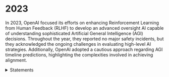 # 2023

In 2023, OpenAI focused its efforts on enhancing Reinforcement Learning from Human Feedback (RLHF) to develop an advanced oversight AI capable of understanding sophisticated Artificial General Intelligence (AGI) decisions. Throughout the year, they reported no major safety incidents, but they acknowledged the ongoing challenges in evaluating high-level AI strategies. Additionally, OpenAI adopted a cautious approach regarding AGI timeline predictions, highlighting the complexities involved in achieving alignment.

<details>
<summary>Statements</summary>

**OpenAI 2023**:
- Focused on enhancing RLHF to develop an advanced oversight AI capable of understanding sophisticated AGI decisions.
- No major safety incidents, but challenges in evaluating high-level AI strategies remain.
- Current AGI timeline predictions are cautious, given the complexities in alignment.

</details>